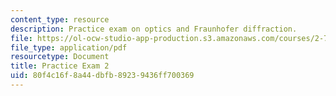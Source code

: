 ```yaml
---
content_type: resource
description: Practice exam on optics and Fraunhofer diffraction.
file: https://ol-ocw-studio-app-production.s3.amazonaws.com/courses/2-71-optics-spring-2009/80f4c16f8a44dbfb89239436ff700369_MIT2_71S09_practice2.pdf
file_type: application/pdf
resourcetype: Document
title: Practice Exam 2
uid: 80f4c16f-8a44-dbfb-8923-9436ff700369
---
```

